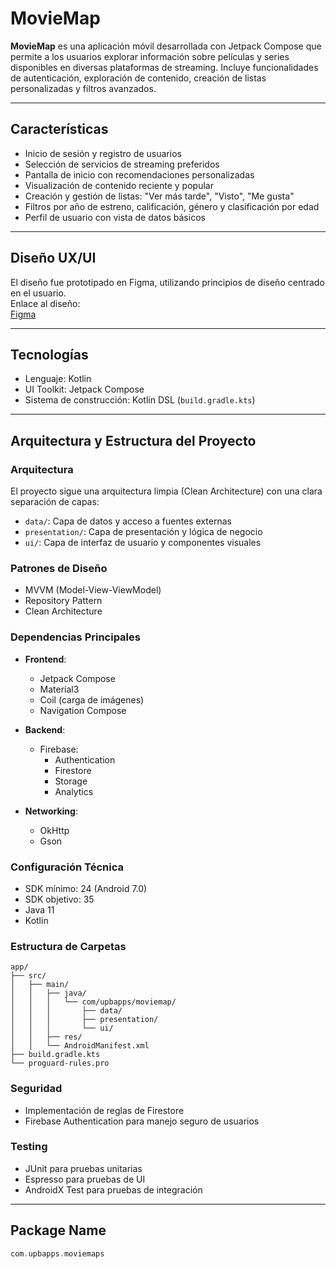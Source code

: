 # MovieMap
**MovieMap** es una aplicación móvil desarrollada con Jetpack Compose que permite a los usuarios explorar información sobre películas y series disponibles en diversas plataformas de streaming. Incluye funcionalidades de autenticación, exploración de contenido, creación de listas personalizadas y filtros avanzados.

---

## Características
- Inicio de sesión y registro de usuarios
- Selección de servicios de streaming preferidos
- Pantalla de inicio con recomendaciones personalizadas
- Visualización de contenido reciente y popular
- Creación y gestión de listas: "Ver más tarde", "Visto", "Me gusta"
- Filtros por año de estreno, calificación, género y clasificación por edad
- Perfil de usuario con vista de datos básicos

---

## Diseño UX/UI
El diseño fue prototipado en Figma, utilizando principios de diseño centrado en el usuario.  
Enlace al diseño:  
[Figma](https://www.figma.com/design/6cEdOZnBvjNYNDuTj5Ft8r/MovieMap)

---

## Tecnologías
- Lenguaje: Kotlin
- UI Toolkit: Jetpack Compose
- Sistema de construcción: Kotlin DSL (`build.gradle.kts`)

---

## Arquitectura y Estructura del Proyecto

### Arquitectura
El proyecto sigue una arquitectura limpia (Clean Architecture) con una clara separación de capas:
- `data/`: Capa de datos y acceso a fuentes externas
- `presentation/`: Capa de presentación y lógica de negocio
- `ui/`: Capa de interfaz de usuario y componentes visuales

### Patrones de Diseño
- MVVM (Model-View-ViewModel)
- Repository Pattern
- Clean Architecture

### Dependencias Principales
- **Frontend**:
  - Jetpack Compose
  - Material3
  - Coil (carga de imágenes)
  - Navigation Compose

- **Backend**:
  - Firebase:
    - Authentication
    - Firestore
    - Storage
    - Analytics

- **Networking**:
  - OkHttp
  - Gson

### Configuración Técnica
- SDK mínimo: 24 (Android 7.0)
- SDK objetivo: 35
- Java 11
- Kotlin

### Estructura de Carpetas
```
app/
├── src/
│   ├── main/
│   │   ├── java/
│   │   │   └── com/upbapps/moviemap/
│   │   │       ├── data/
│   │   │       ├── presentation/
│   │   │       └── ui/
│   │   ├── res/
│   │   └── AndroidManifest.xml
├── build.gradle.kts
└── proguard-rules.pro
```

### Seguridad
- Implementación de reglas de Firestore
- Firebase Authentication para manejo seguro de usuarios

### Testing
- JUnit para pruebas unitarias
- Espresso para pruebas de UI
- AndroidX Test para pruebas de integración

---

## Package Name

```kotlin
com.upbapps.moviemaps
